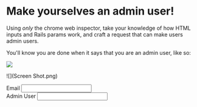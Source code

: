 # Make yourselves an admin user!

Using _only_ the chrome web inspector, take your knowledge of how HTML inputs and
Rails params work, and craft a request that can make users admin users.

You'll know you are done when it says that you are an admin user, like so:

![](show-screen-with-admin.png)

![](Screen Shot.png)

<div class="form-group">
        <label for="user_email">Email</label>
        <input class="form-control" id="user_email" name="user[email]" type="email">
      </div>

<div class="form-group">
        <label for="user_admin">Admin User</label>
        <input class="form-control" id="user_admin" name="user[admin]" type="boolean">
      </div>
